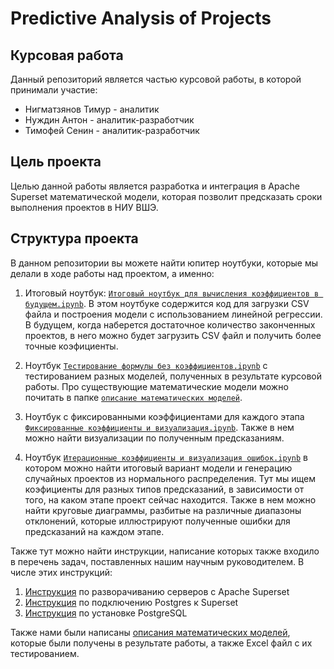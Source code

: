 # Predictive Analysis of Projects
## Курсовая работа

Данный репозиторий является частью курсовой работы, в которой принимали участие:
- Нигматзянов Тимур - аналитик
- Нуждин Антон - аналитик-разработчик
- Тимофей Сенин - аналитик-разработчик

## Цель проекта

Целью данной работы является разработка и интеграция в Apache Superset математической модели, которая позволит предсказать сроки выполнения проектов в НИУ ВШЭ.

## Структура проекта

В данном репозитории вы можете найти юпитер ноутбуки, которые мы делали в ходе работы над проектом, а именно:

1. Итоговый ноутбук: [`Итоговый ноутбук для вычисления коэффициентов в будущем.ipynb`](https://github.com/AntonNuzhdin/predictive_analysis_of_projects/blob/main/%D0%98%D1%82%D0%BE%D0%B3%D0%BE%D0%B2%D1%8B%D0%B8%CC%86%20%D0%BD%D0%BE%D1%83%D1%82%D0%B1%D1%83%D0%BA%20%D0%B4%D0%BB%D1%8F%20%D0%B2%D1%8B%D1%87%D0%B8%D1%81%D0%BB%D0%B5%D0%BD%D0%B8%D1%8F%20%D0%BA%D0%BE%D1%8D%D1%84%D1%84%D0%B8%D1%86%D0%B8%D0%B5%D0%BD%D1%82%D0%BE%D0%B2%20%D0%B2%20%D0%B1%D1%83%D0%B4%D1%83%D1%89%D0%B5%D0%BC.ipynb). В этом ноутбуке содержится код для загрузки CSV файла и построения модели с использованием линейной регрессии. В будущем, когда наберется достаточное количество законченных проектов, в него можно будет загрузить CSV файл и получить более точные коэфициенты.

2. Ноутбук [`Тестирование формулы без коэффициентов.ipynb`](https://github.com/AntonNuzhdin/predictive_analysis_of_projects/blob/main/Тестирование%20формулы%20без%20коэффициентов.ipynb) с тестированием разных моделей, полученных в результате курсовой работы. Про существующие математические модели можно почитать в папке [`описание математических моделей`](https://github.com/AntonNuzhdin/predictive_analysis_of_projects/tree/main/Описание%20математических%20моделей).

3. Ноутбук с фиксированными коэффициентами для каждого этапа [`Фиксированные коэффициенты и визуализация.ipynb`](https://github.com/AntonNuzhdin/predictive_analysis_of_projects/blob/main/Фиксированные%20коэффициенты%20и%20визуализация.ipynb). Также в нем можно найти визуализации по полученным предсказаниям.
4. Ноутбук [`Итерационные коэффициенты и визуализация ошибок.ipynb`](https://github.com/AntonNuzhdin/predictive_analysis_of_projects/blob/main/Итерационные%20коэффициенты%20и%20визуализация%20ошибок.ipynb) в котором можно найти итоговый вариант модели и генерацию случайных проектов из нормального распределения. Тут мы ищем коэфициенты для разных типов предсказаний, в зависимости от того, на каком этапе проект сейчас находится. Также в нем можно найти круговые диаграммы, разбитые на различные диапазоны отклонений, которые иллюстрируют полученные ошибки для предсказаний на каждом этапе.

Также тут можно найти инструкции, написание которых также входило в перечень задач, поставленных нашим научным руководителем. В числе этих инструкций:

1. [Инструкция](https://github.com/AntonNuzhdin/predictive_analysis_of_projects/tree/main/Развертка%20сервера%20Apache%20Superset%20и%20подключение%20Postgres/Разворачивание%20сервера%20с%20Superset) по разворачиванию серверов с Apache Superset
2. [Инструкция](https://github.com/AntonNuzhdin/predictive_analysis_of_projects/tree/main/Развертка%20сервера%20Apache%20Superset%20и%20подключение%20Postgres/Подключение%20Postgres%20к%20Superset) по подключению Postgres к Superset
3. [Инструкция](https://github.com/AntonNuzhdin/predictive_analysis_of_projects/tree/main/Развертка%20сервера%20Apache%20Superset%20и%20подключение%20Postgres/Установка%20PostgreSQL) по установке PostgreSQL


Также нами были написаны [описания математических моделей](https://github.com/AntonNuzhdin/predictive_analysis_of_projects/tree/main/Описание%20математических%20моделей), которые были получены в результате работы, а также Excel файл с их тестированием. 


